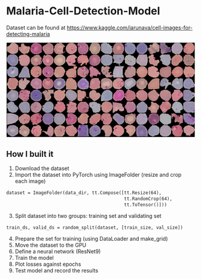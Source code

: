 # Malaria-Cell-Detection-Model

Dataset can be found at https://www.kaggle.com/iarunava/cell-images-for-detecting-malaria

<img width="1000" alt="Cells" src="https://github.com/braydonwang/Malaria-Cell-Detection-Model/blob/main/images/malariacells.png">

## How I built it
1. Download the dataset
2. Import the dataset into PyTorch using ImageFolder (resize and crop each image)
```
dataset = ImageFolder(data_dir, tt.Compose([tt.Resize(64), 
                                            tt.RandomCrop(64),
                                            tt.ToTensor()]))
```
3. Split dataset into two groups: training set and validating set
```
train_ds, valid_ds = random_split(dataset, [train_size, val_size])
```
4. Prepare the set for training (using DataLoader and make_grid)
5. Move the dataset to the GPU
6. Define a neural network (ResNet9)
7. Train the model
8. Plot losses against epochs
9. Test model and record the results
